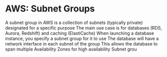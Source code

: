 # AWS: Subnet Groups

A subnet group in AWS is a collection of subnets (typically private) designated for a specific purpose
The main use case is for databases (RDS, Aurora, Redshift) and caching (ElastiCache)
When launching a database instance, you specify a subnet group for it to use
The database will have a network interface in each subnet of the group
This allows the database to span multiple Availability Zones for high availability
Subnet grou
